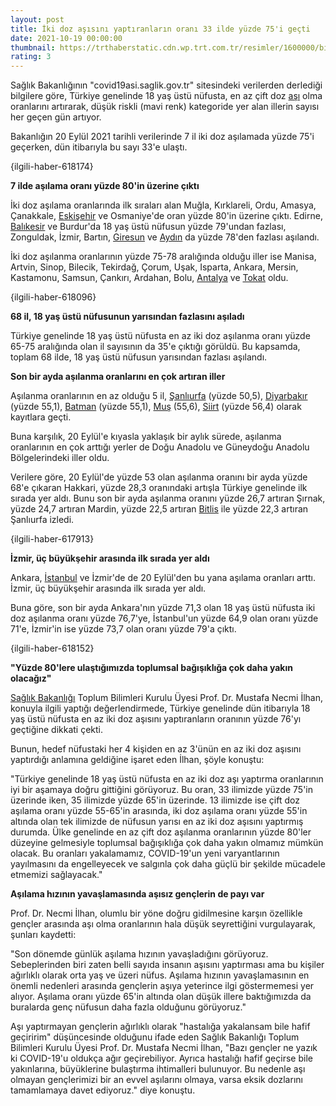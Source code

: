 ```yaml
--- 
layout: post
title: İki doz aşısını yaptıranların oranı 33 ilde yüzde 75'i geçti
date: 2021-10-19 00:00:00
thumbnail: https://trthaberstatic.cdn.wp.trt.com.tr/resimler/1600000/biontech-asilama-1600700.jpg
rating: 3
---
```

<p>
	Sağlık Bakanlığının "covid19asi.saglik.gov.tr" sitesindeki verilerden derlediği bilgilere göre, Türkiye genelinde 18 yaş üstü nüfusta, en az çift doz <a href="https://www.trthaber.com/etiket/asi/" target="_blank">aşı</a> olma oranlarını artırarak, düşük riskli (mavi renk) kategoride yer alan illerin sayısı her geçen gün artıyor.</p>
<p>
	Bakanlığın 20 Eylül 2021 tarihli verilerinde 7 il iki doz aşılamada yüzde 75'i geçerken, dün itibarıyla bu sayı 33'e ulaştı.</p>
<p>
	{ilgili-haber-618174}</p>
<p>
	<strong>7 ilde aşılama oranı yüzde 80'in üzerine çıktı</strong></p>
<p>
	İki doz aşılama oranlarında ilk sıraları alan Muğla, Kırklareli, Ordu, Amasya, Çanakkale, <a href="https://www.trthaber.com/etiket/eskisehir/" target="_blank">Eskişehir</a> ve Osmaniye'de oran yüzde 80'in üzerine çıktı. Edirne, <a href="https://www.trthaber.com/etiket/balikesir/" target="_blank">Balıkesir</a> ve Burdur'da 18 yaş üstü nüfusun yüzde 79'undan fazlası, Zonguldak, İzmir, Bartın, <a href="https://www.trthaber.com/etiket/giresun/" target="_blank">Giresun</a> ve <a href="https://www.trthaber.com/etiket/aydin/" target="_blank">Aydın</a> da yüzde 78'den fazlası aşılandı.</p>
<p>
	İki doz aşılanma oranlarının yüzde 75-78 aralığında olduğu iller ise Manisa, Artvin, Sinop, Bilecik, Tekirdağ, Çorum, Uşak, Isparta, Ankara, Mersin, Kastamonu, Samsun, Çankırı, Ardahan, Bolu, <a href="https://www.trthaber.com/etiket/antalya/" target="_blank">Antalya</a> ve <a href="https://www.trthaber.com/etiket/tokat/" target="_blank">Tokat</a> oldu.</p>
<p>
	{ilgili-haber-618096}</p>
<p>
	<strong>68 il, 18 yaş üstü nüfusunun yarısından fazlasını aşıladı</strong></p>
<p>
	Türkiye genelinde 18 yaş üstü nüfusta en az iki doz aşılanma oranı yüzde 65-75 aralığında olan il sayısının da 35'e çıktığı görüldü. Bu kapsamda, toplam 68 ilde, 18 yaş üstü nüfusun yarısından fazlası aşılandı.</p>
<p>
	<strong>Son bir ayda aşılanma oranlarını en çok artıran iller</strong></p>
<p>
	Aşılanma oranlarının en az olduğu 5 il, <a href="https://www.trthaber.com/etiket/sanliurfa/" target="_blank">Şanlıurfa</a> (yüzde 50,5), <a href="https://www.trthaber.com/etiket/diyarbakir/" target="_blank">Diyarbakır</a> (yüzde 55,1), <a href="https://www.trthaber.com/etiket/batman/" target="_blank">Batman</a> (yüzde 55,1), <a href="https://www.trthaber.com/etiket/mus/" target="_blank">Muş</a> (55,6), <a href="https://www.trthaber.com/etiket/siirt/" target="_blank">Siirt</a> (yüzde 56,4) olarak kayıtlara geçti.</p>
<p>
	Buna karşılık, 20 Eylül'e kıyasla yaklaşık bir aylık sürede, aşılanma oranlarının en çok arttığı yerler de Doğu Anadolu ve Güneydoğu Anadolu Bölgelerindeki iller oldu.</p>
<p>
	Verilere göre, 20 Eylül'de yüzde 53 olan aşılanma oranını bir ayda yüzde 68'e çıkaran Hakkari, yüzde 28,3 oranındaki artışla Türkiye genelinde ilk sırada yer aldı. Bunu son bir ayda aşılanma oranını yüzde 26,7 artıran Şırnak, yüzde 24,7 artıran Mardin, yüzde 22,5 artıran <a href="https://www.trthaber.com/etiket/bitlis/" target="_blank">Bitlis</a> ile yüzde 22,3 artıran Şanlıurfa izledi.</p>
<p>
	{ilgili-haber-617913}</p>
<p>
	<strong>İzmir, üç büyükşehir arasında ilk sırada yer aldı</strong></p>
<p>
	Ankara, <a href="https://www.trthaber.com/etiket/istanbul/" target="_blank">İstanbul</a> ve İzmir'de de 20 Eylül'den bu yana aşılama oranları arttı. İzmir, üç büyükşehir arasında ilk sırada yer aldı.</p>
<p>
	Buna göre, son bir ayda Ankara'nın yüzde 71,3 olan 18 yaş üstü nüfusta iki doz aşılanma oranı yüzde 76,7'ye, İstanbul'un yüzde 64,9 olan oranı yüzde 71'e, İzmir'in ise yüzde 73,7 olan oranı yüzde 79'a çıktı.</p>
<p>
	{ilgili-haber-618152}</p>
<p>
	<strong>"Yüzde 80'lere ulaştığımızda toplumsal bağışıklığa çok daha yakın olacağız"</strong></p>
<p>
	<a href="https://www.trthaber.com/etiket/saglik-bakanligi/" target="_blank">Sağlık Bakanlığı</a> Toplum Bilimleri Kurulu Üyesi Prof. Dr. Mustafa Necmi İlhan, konuyla ilgili yaptığı değerlendirmede, Türkiye genelinde dün itibarıyla 18 yaş üstü nüfusta en az iki doz aşısını yaptıranların oranının yüzde 76'yı geçtiğine dikkati çekti.</p>
<p>
	Bunun, hedef nüfustaki her 4 kişiden en az 3'ünün en az iki doz aşısını yaptırdığı anlamına geldiğine işaret eden İlhan, şöyle konuştu:</p>
<p>
	"Türkiye genelinde 18 yaş üstü nüfusta en az iki doz aşı yaptırma oranlarının iyi bir aşamaya doğru gittiğini görüyoruz. Bu oran, 33 ilimizde yüzde 75'in üzerinde iken, 35 ilimizde yüzde 65'in üzerinde. 13 ilimizde ise çift doz aşılama oranı yüzde 55-65'in arasında, iki doz aşılama oranı yüzde 55'in altında olan tek ilimizde de nüfusun yarısı en az iki doz aşısını yaptırmış durumda. Ülke genelinde en az çift doz aşılanma oranlarının yüzde 80'ler düzeyine gelmesiyle toplumsal bağışıklığa çok daha yakın olmamız mümkün olacak. Bu oranları yakalamamız, COVID-19'un yeni varyantlarının yayılmasını da engelleyecek ve salgınla çok daha güçlü bir şekilde mücadele etmemizi sağlayacak."</p>
<p>
	<strong>Aşılama hızının yavaşlamasında aşısız gençlerin de payı var</strong></p>
<p>
	Prof. Dr. Necmi İlhan, olumlu bir yöne doğru gidilmesine karşın özellikle gençler arasında aşı olma oranlarının hala düşük seyrettiğini vurgulayarak, şunları kaydetti:</p>
<p>
	"Son dönemde günlük aşılama hızının yavaşladığını görüyoruz. Sebeplerinden biri zaten belli sayıda insanın aşısını yaptırması ama bu kişiler ağırlıklı olarak orta yaş ve üzeri nüfus. Aşılama hızının yavaşlamasının en önemli nedenleri arasında gençlerin aşıya yeterince ilgi göstermemesi yer alıyor. Aşılama oranı yüzde 65'in altında olan düşük illere baktığımızda da buralarda genç nüfusun daha fazla olduğunu görüyoruz."</p>
<p>
	Aşı yaptırmayan gençlerin ağırlıklı olarak "hastalığa yakalansam bile hafif geçiririm" düşüncesinde olduğunu ifade eden Sağlık Bakanlığı Toplum Bilimleri Kurulu Üyesi Prof. Dr. Mustafa Necmi İlhan, "Bazı gençler ne yazık ki COVID-19'u oldukça ağır geçirebiliyor. Ayrıca hastalığı hafif geçirse bile yakınlarına, büyüklerine bulaştırma ihtimalleri bulunuyor. Bu nedenle aşı olmayan gençlerimizi bir an evvel aşılarını olmaya, varsa eksik dozlarını tamamlamaya davet ediyoruz." diye konuştu.</p>
<p>
	 </p>